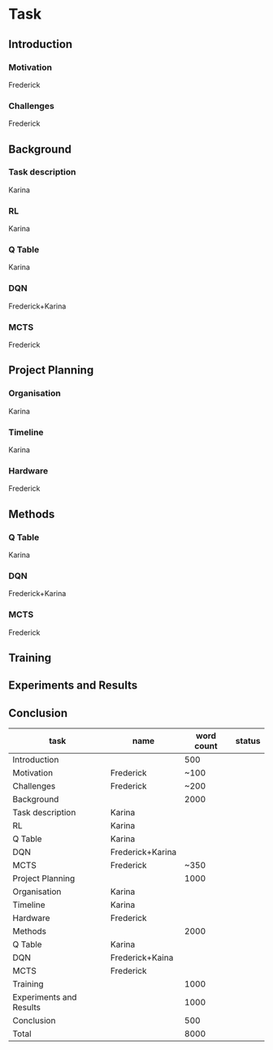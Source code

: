 # Task

## Introduction

### Motivation

Frederick

### Challenges

Frederick

## Background

### Task description

Karina

### RL

Karina

### Q Table

Karina

### DQN

Frederick+Karina

### MCTS

Frederick

## Project Planning

### Organisation

Karina

### Timeline

Karina

### Hardware

Frederick

## Methods

### Q Table

Karina

### DQN

Frederick+Karina

### MCTS

Frederick

<!-- Everything for now -->

## Training

## Experiments and Results

## Conclusion

| task                    | name             | word count | status |
| ----------------------- | ---------------- | ---------- | ------ |
| Introduction            |                  | 500        |        |
| Motivation              | Frederick        | ~100       |        |
| Challenges              | Frederick        | ~200       |        |
| Background              |                  | 2000       |        |
| Task description        | Karina           |            |        |
| RL                      | Karina           |            |        |
| Q Table                 | Karina           |            |        |
| DQN                     | Frederick+Karina |            |        |
| MCTS                    | Frederick        | ~350       |        |
| Project Planning        |                  | 1000       |        |
| Organisation            | Karina           |            |        |
| Timeline                | Karina           |            |        |
| Hardware                | Frederick        |            |        |
| Methods                 |                  | 2000       |        |
| Q Table                 | Karina           |            |        |
| DQN                     | Frederick+Kaina  |            |        |
| MCTS                    | Frederick        |            |        |
| Training                |                  | 1000       |        |
| Experiments and Results |                  | 1000       |        |
| Conclusion              |                  | 500        |        |
| Total                   |                  | 8000       |        |
